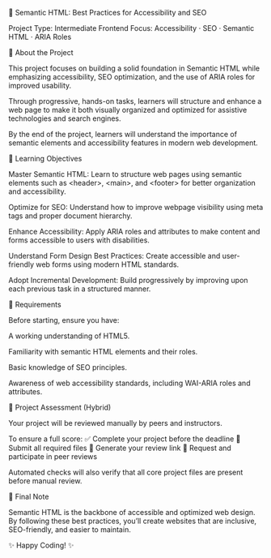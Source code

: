 🧠 Semantic HTML: Best Practices for Accessibility and SEO

Project Type: Intermediate Frontend
Focus: Accessibility · SEO · Semantic HTML · ARIA Roles

🧩 About the Project

This project focuses on building a solid foundation in Semantic HTML while emphasizing accessibility, SEO optimization, and the use of ARIA roles for improved usability.

Through progressive, hands-on tasks, learners will structure and enhance a web page to make it both visually organized and optimized for assistive technologies and search engines.

By the end of the project, learners will understand the importance of semantic elements and accessibility features in modern web development.

🎯 Learning Objectives

Master Semantic HTML:
Learn to structure web pages using semantic elements such as  &lt;header&gt;, &lt;main&gt;, and &lt;footer&gt; for better organization and accessibility.

Optimize for SEO:
Understand how to improve webpage visibility using meta tags and proper document hierarchy.

Enhance Accessibility:
Apply ARIA roles and attributes to make content and forms accessible to users with disabilities.

Understand Form Design Best Practices:
Create accessible and user-friendly web forms using modern HTML standards.

Adopt Incremental Development:
Build progressively by improving upon each previous task in a structured manner.

🧠 Requirements

Before starting, ensure you have:

A working understanding of HTML5.

Familiarity with semantic HTML elements and their roles.

Basic knowledge of SEO principles.

Awareness of web accessibility standards, including WAI-ARIA roles and attributes.

📝 Project Assessment (Hybrid)

Your project will be reviewed manually by peers and instructors.

To ensure a full score:
✅ Complete your project before the deadline
📄 Submit all required files
🔗 Generate your review link
👥 Request and participate in peer reviews

Automated checks will also verify that all core project files are present before manual review.

💬 Final Note

Semantic HTML is the backbone of accessible and optimized web design.
By following these best practices, you’ll create websites that are inclusive, SEO-friendly, and easier to maintain.

✨ Happy Coding! ✨